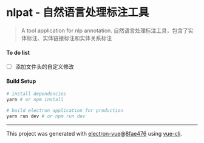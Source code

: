 # nlpat - 自然语言处理标注工具

> A tool application for nlp annotation.
> 自然语言处理标注工具，包含了实体标注、实体链接标注和实体关系标注

#### To do list
- [ ] 添加文件头的自定义修改

#### Build Setup

``` bash
# install dependencies
yarn # or npm install

# build electron application for production
yarn run dev # or npm run dev

```

---

This project was generated with [electron-vue](https://github.com/SimulatedGREG/electron-vue)@[8fae476](https://github.com/SimulatedGREG/electron-vue/tree/8fae4763e9d225d3691b627e83b9e09b56f6c935) using [vue-cli](https://github.com/vuejs/vue-cli).
